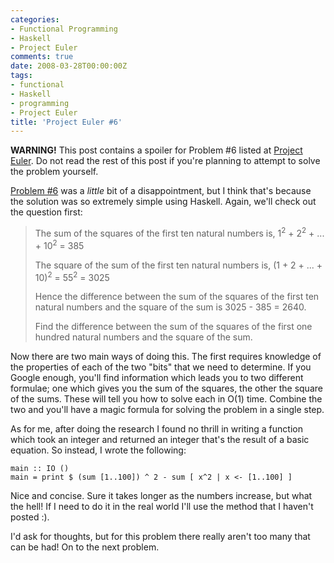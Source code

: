 ```yaml
---
categories:
- Functional Programming
- Haskell
- Project Euler
comments: true
date: 2008-03-28T00:00:00Z
tags:
- functional
- Haskell
- programming
- Project Euler
title: 'Project Euler #6'
---
```


<strong>WARNING!</strong> This post contains a spoiler for Problem #6 listed at <a href="http://projecteuler.net/" title="Project Euler">Project Euler</a>. Do not read the rest of this post if you're planning to attempt to solve the problem yourself.

<!--more-->

<a href="http://projecteuler.net/index.php?section=problems&id=6">Problem #6</a> was a <em>little</em> bit of a disappointment, but I think that's because the solution was so extremely simple using Haskell. Again, we'll check out the question first:<blockquote><p>The sum of the squares of the first ten natural numbers is,
1<sup>2</sup> + 2<sup>2</sup> + ... + 10<sup>2</sup> = 385

The square of the sum of the first ten natural numbers is,
(1 + 2 + ... + 10)<sup>2</sup> = 55<sup>2</sup> = 3025

Hence the difference between the sum of the squares of the first ten natural numbers and the square of the sum is 3025 - 385 = 2640.

Find the difference between the sum of the squares of the first one hundred natural numbers and the square of the sum.</p></blockquote>Now there are two main ways of doing this. The first requires knowledge of the properties of each of the two "bits" that we need to determine. If you Google enough, you'll find information which leads you to two different formulae; one which gives you the sum of the squares, the other the square of the sums. These will tell you how to solve each in O(1) time. Combine the two and you'll have a magic formula for solving the problem in a single step.

As for me, after doing the research I found no thrill in writing a function which took an integer and returned an integer that's the result of a basic equation. So instead, I wrote the following:
```
main :: IO ()
main = print $ (sum [1..100]) ^ 2 - sum [ x^2 | x <- [1..100] ]
```

Nice and concise. Sure it takes longer as the numbers increase, but what the hell! If I need to do it in the real world I'll use the method that I haven't posted :).

I'd ask for thoughts, but for this problem there really aren't too many that can be had! On to the next problem.
